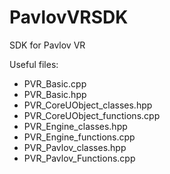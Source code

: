 # PavlovVRSDK
SDK for Pavlov VR

Useful files:
- PVR_Basic.cpp
- PVR_Basic.hpp
- PVR_CoreUObject_classes.hpp
- PVR_CoreUObject_functions.cpp
- PVR_Engine_classes.hpp
- PVR_Engine_functions.cpp
- PVR_Pavlov_classes.hpp
- PVR_Pavlov_Functions.cpp
